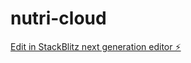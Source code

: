 # nutri-cloud

[Edit in StackBlitz next generation editor ⚡️](https://stackblitz.com/~/github.com/donvito/bolt-crm)